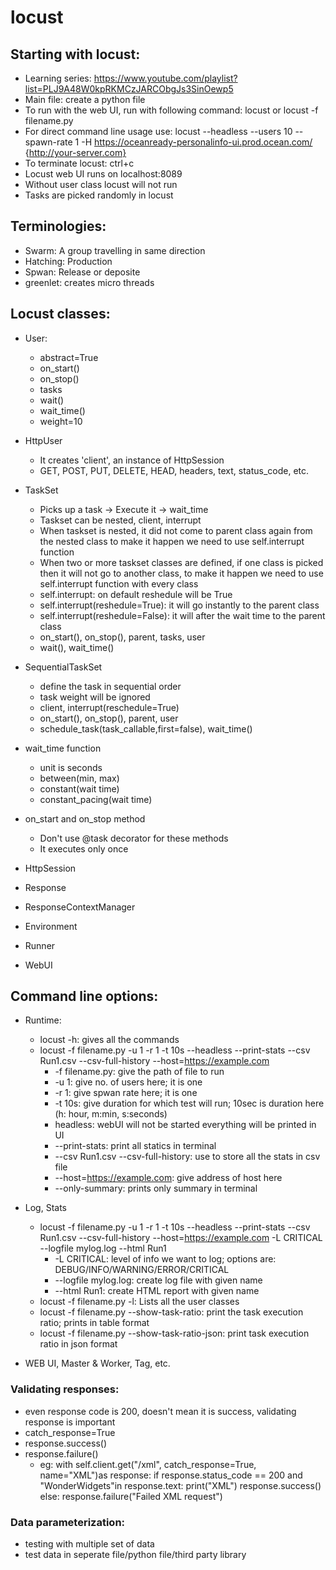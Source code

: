 # locust
## Starting with locust:
- Learning series: https://www.youtube.com/playlist?list=PLJ9A48W0kpRKMCzJARCObgJs3SinOewp5
- Main file:  create a python file
- To run with the web UI, run with following command: locust or locust -f filename.py
- For direct command line usage use: locust --headless --users 10 --spawn-rate 1 -H https://oceanready-personalinfo-ui.prod.ocean.com/ {http://your-server.com}
- To terminate locust: ctrl+c
- Locust web UI runs on localhost:8089
- Without user class locust will not run
- Tasks are picked randomly in locust

## Terminologies:
- Swarm: A group travelling in same direction
- Hatching: Production
- Spwan: Release or deposite 
- greenlet: creates micro threads

## Locust classes:
- User:
    - abstract=True
    - on_start()
    - on_stop()
    - tasks
    - wait()
    - wait_time()
    - weight=10

- HttpUser
    - It creates 'client', an instance of HttpSession
    - GET, POST, PUT, DELETE, HEAD, headers, text, status_code, etc.

- TaskSet
    - Picks up a task -> Execute it -> wait_time
    - Taskset can be nested, client, interrupt
    - When taskset is nested, it did not come to parent class again from the nested class to make it happen we need to use self.interrupt function 
    - When two or more taskset classes are defined, if one class is picked then it will not go to another class, to make it happen we need to use self.interrupt function with every class
    - self.interrupt: on default reshedule will be True
    - self.interrupt(reshedule=True): it will go instantly to the parent class
    - self.interrupt(reshedule=False): it will after the wait time to the parent class
    - on_start(), on_stop(), parent, tasks, user
    - wait(), wait_time()

- SequentialTaskSet
    - define the task in sequential order
    - task weight will be ignored
    - client, interrupt(reschedule=True)
    - on_start(), on_stop(), parent, user
    - schedule_task(task_callable,first=false), wait_time()

- wait_time function
    - unit is seconds
    - between(min, max)
    - constant(wait time)
    - constant_pacing(wait time)

- on_start and on_stop method
    - Don't use @task decorator for these methods
    - It executes only once

- HttpSession
- Response
- ResponseContextManager
- Environment
- Runner
- WebUI

## Command line options:
- Runtime:
    - locust -h: gives all the commands
    - locust -f filename.py -u 1 -r 1 -t 10s --headless --print-stats --csv Run1.csv --csv-full-history --host=https://example.com
        - -f filename.py: give the path of file to run
        - -u 1: give no. of users here; it is one
        - -r 1: give spwan rate here; it is one
        - -t 10s: give duration for which test will run; 10sec is duration here (h: hour, m:min, s:seconds)
        - headless: webUI will not be started everything will be printed in UI
        - --print-stats: print all statics in terminal
        - --csv Run1.csv --csv-full-history: use to store all the stats in csv file
        - --host=https://example.com: give address of host here
        - --only-summary: prints only summary in terminal

- Log, Stats
    - locust -f filename.py -u 1 -r 1 -t 10s --headless --print-stats --csv Run1.csv --csv-full-history --host=https://example.com -L CRITICAL --logfile mylog.log --html Run1
        - -L CRITICAL: level of info we want to log; options are: DEBUG/INFO/WARNING/ERROR/CRITICAL
        - --logfile mylog.log: create log file with given name
        - --html Run1: create HTML report with given name
    - locust -f filename.py -l: Lists all the user classes
    - locust -f filename.py --show-task-ratio: print the task execution ratio; prints in table format
    - locust -f filename.py --show-task-ratio-json: print task execution ratio in json format

- WEB UI, Master & Worker, Tag, etc.

### Validating responses:
- even response code is 200, doesn't mean it is success, validating response is important
- catch_response=True
- response.success()
- response.failure()
    - eg: with self.client.get("/xml", catch_response=True, name="XML")as response:
        if response.status_code == 200 and "WonderWidgets"in response.text:
            print("XML")
            response.success()
        else:
            response.failure("Failed XML request")

### Data parameterization:
- testing with multiple set of data
- test data in seperate file/python file/third party library